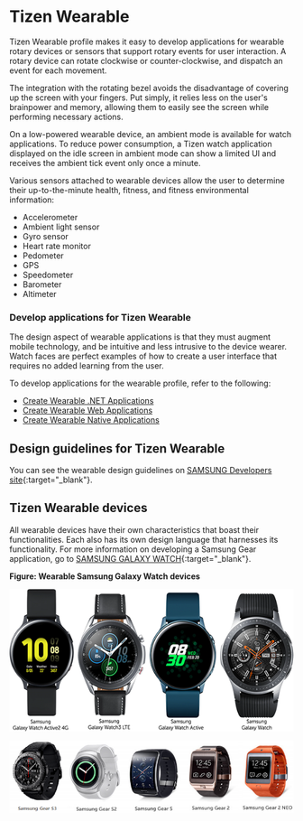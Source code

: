 # Tizen Wearable

Tizen Wearable profile makes it easy to develop applications for wearable rotary devices or sensors that support rotary events for user interaction. A rotary device can rotate clockwise or counter-clockwise, and dispatch an event for each movement.

The integration with the rotating bezel avoids the disadvantage of covering up the screen with your fingers. Put simply, it relies less on the user's brainpower and memory, allowing them to easily see the screen while performing necessary actions.

On a low-powered wearable device, an ambient mode is available for watch applications. To reduce power consumption, a Tizen watch application displayed on the idle screen in ambient mode can show a limited UI and receives the ambient tick event only once a minute.

Various sensors attached to wearable devices allow the user to determine their up-to-the-minute health, fitness, and fitness environmental information:

- Accelerometer
- Ambient light sensor
- Gyro sensor
- Heart rate monitor
- Pedometer
- GPS
- Speedometer
- Barometer
- Altimeter

### Develop applications for Tizen Wearable

The design aspect of wearable applications is that they must augment mobile technology, and be intuitive and less intrusive to the device wearer. Watch faces are perfect examples of how to create a user interface that requires no added learning from the user.

To develop applications for the wearable profile, refer to the following:

- [Create Wearable .NET Applications](../../../application/dotnet/get-started/wearable/first-app.md)
- [Create Wearable Web Applications](../../../application/web/get-started/wearable/first-app.md)
- [Create Wearable Native Applications](../../../application/native/get-started/wearable/first-app.md)

## Design guidelines for Tizen Wearable

You can see the wearable design guidelines on [SAMSUNG Developers site](https://developer.samsung.com/galaxy-watch/design/principle){:target="_blank"}.

## Tizen Wearable devices

All wearable devices have their own characteristics that boast their functionalities. Each also has its own design language that harnesses its functionality.
For more information on developing a Samsung Gear application, go to [SAMSUNG GALAXY WATCH](http://developer.samsung.com/gear){:target="_blank"}.

**Figure: Wearable Samsung Galaxy Watch devices**

![Wearable Samsung Watch devices](media/samsung_galaxy_watches.png)

![Wearable Samsung Gear devices](media/profile_wearable_devices.png)
